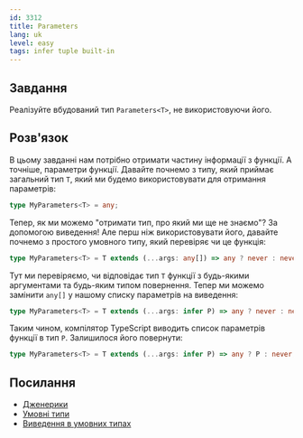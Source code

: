 ```yaml
---
id: 3312
title: Parameters
lang: uk
level: easy
tags: infer tuple built-in
---
```


## Завдання

Реалізуйте вбудований тип `Parameters<T>`, не використовуючи його.

## Розв'язок

В цьому завданні нам потрібно отримати частину інформації з функції. А точніше,
параметри функції. Давайте почнемо з типу, який приймає загальний тип `T`, який
ми будемо використовувати для отримання параметрів:

```typescript
type MyParameters<T> = any;
```

Тепер, як ми можемо "отримати тип, про який ми ще не знаємо"? За допомогою
виведення! Але перш ніж використовувати його, давайте почнемо з простого
умовного типу, який перевіряє чи це функція:

```typescript
type MyParameters<T> = T extends (...args: any[]) => any ? never : never;
```

Тут ми перевіряємо, чи відповідає тип `T` функції з будь-якими аргументами та
будь-яким типом повернення. Тепер ми можемо замінити `any[]` у нашому списку
параметрів на виведення:

```typescript
type MyParameters<T> = T extends (...args: infer P) => any ? never : never;
```

Таким чином, компілятор TypeScript виводить список параметрів функції в тип `P`.
Залишилося його повернути:

```typescript
type MyParameters<T> = T extends (...args: infer P) => any ? P : never;
```

## Посилання

- [Дженерики](https://www.typescriptlang.org/docs/handbook/2/generics.html)
- [Умовні типи](https://www.typescriptlang.org/docs/handbook/2/conditional-types.html)
- [Виведення в умовних типах](https://www.typescriptlang.org/docs/handbook/2/conditional-types.html#inferring-within-conditional-types)
